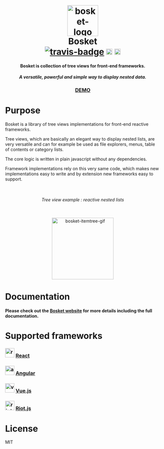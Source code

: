 <h1 align="center">
	<a href="https://elbywan.github.io/bosket/">
		<img alt="bosket-logo" src="https://elbywan.github.io/bosket/assets/bosket-logo.png" width="100px"/>
	</a>
	<br>
    Bosket<br>
	<a href="https://travis-ci.org/elbywan/bosket"><img alt="travis-badge" src="https://travis-ci.org/elbywan/bosket.svg?branch=master"></a>
	<a href="https://www.npmjs.com/package/@bosket/core"><img alt="npm-badge" src="https://img.shields.io/npm/v/@bosket/core.svg" height="20"></a>
	<a href="https://github.com/elbywan/bosket/blob/master/LICENSE"><img alt="license-badge" src="https://img.shields.io/github/license/elbywan/bosket.svg" height="20"></a>
</h1>
<h4 align="center">
	Bosket is collection of tree views for front-end frameworks.
</h4>
<h5 align="center">
	A versatile, powerful and simple way to display nested data.
</h5>
<h3 align="center">
	<a href="https://elbywan.github.io/bosket/react/#Introduction">DEMO</a>
</h3>


# Purpose

Bosket is a library of tree views implementations for front-end reactive frameworks.

Tree views, which are basically an elegant way to display nested lists, are very versatile and can for example be used as file explorers, menus, table of contents or category lists.

The core logic is written in plain javascript without any dependencies.

Framework implementations rely on this very same code, which makes new implementations easy to write and by extension new frameworks easy to support.


<br>
<div align="center">
	<h6><i>Tree view example : reactive nested lists</i></h6><br>
    <a href="https://elbywan.github.io/bosket/">
        <img alt="bosket-itemtree-gif" src="https://elbywan.github.io/bosket/assets/bosket-itemtree.gif" width="200px"/>
    </a>
</div>

# Documentation

#### Please check out the **[Bosket website](https://elbywan.github.io/bosket/)** for more details including the full documentation.

# Supported frameworks

### <a href="https://facebook.github.io/react/"><img src="https://elbywan.github.io/bosket/assets/react-logo-fat.svg" alt="react-logo" width="30px"></a> [React](https://elbywan.github.io/bosket/react)

### <a href="https://angular.io/"><img src="https://elbywan.github.io/bosket/assets/angular.svg" alt="angular-logo" width="30px"></a> [Angular](https://elbywan.github.io/bosket/angular)

### <a href="https://vuejs.org/"><img src="https://elbywan.github.io/bosket/assets/vue.svg" alt="vue-logo" width="30px"></a> [Vue.js](https://elbywan.github.io/bosket/vue)

### <a href="http://riotjs.com/"><img src="https://elbywan.github.io/bosket/assets/riot-logo.svg" alt="riot-logo" width="30px"></a> [Riot.js](https://elbywan.github.io/bosket/riot)

# License

MIT

